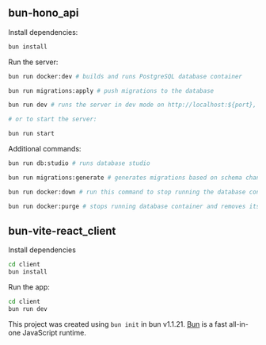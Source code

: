 ## bun-hono_api

Install dependencies:

```bash
bun install
```

Run the server:

```bash
bun run docker:dev # builds and runs PostgreSQL database container

bun run migrations:apply # push migrations to the database

bun run dev # runs the server in dev mode on http://localhost:${port}, default port: 3000

# or to start the server:

bun run start
```
Additional commands:

```bash
bun run db:studio # runs database studio

bun run migrations:generate # generates migrations based on schema changes

bun run docker:down # run this command to stop running the database container

bun run docker:purge # stops running database container and removes its volumes !Run only if necessary

```

## bun-vite-react_client

Install dependencies

```bash
cd client
bun install
```

Run the app:

```bash
cd client
bun run dev
```
This project was created using `bun init` in bun v1.1.21. [Bun](https://bun.sh) is a fast all-in-one JavaScript runtime.
